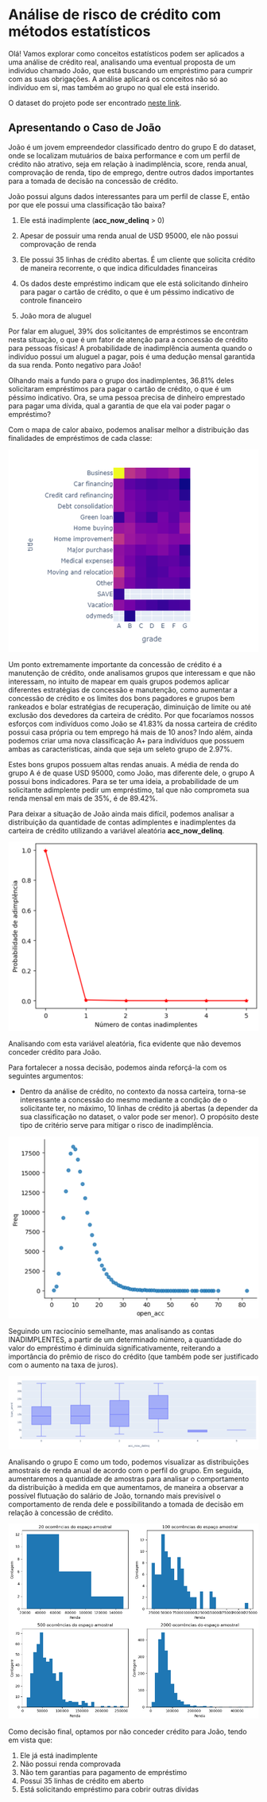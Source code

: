# Análise de risco de crédito com métodos estatísticos

Olá! Vamos explorar como conceitos estatísticos podem ser aplicados a uma análise de crédito real, analisando uma eventual proposta de um indivíduo chamado João, que está buscando um empréstimo para cumprir com as suas obrigações. A análise aplicará os conceitos não só ao indivíduo em si, mas também ao grupo no qual ele está inserido.

O dataset do projeto pode ser encontrado [neste link](https://www.kaggle.com/datasets/hetvigandhi03/loan-risk-analysis-dataset-real-world-data/discussion?sort=hotness).

## Apresentando o Caso de João

João é um jovem empreendedor classificado dentro do grupo E do dataset, onde se localizam mutuários de baixa performance e com um perfil de crédito não atrativo, seja em relação à inadimplência, score, renda anual, comprovação de renda, tipo de emprego, dentre outros dados importantes para a tomada de decisão na concessão de crédito.

João possui alguns dados interessantes para um perfil de classe E, então por que ele possui uma classificação tão baixa?

1) Ele está inadimplente (**acc_now_delinq** > 0)

2) Apesar de possuir uma renda anual de USD 95000, ele não possui comprovação de renda
3) Ele possui 35 linhas de crédito abertas. É um cliente que solicita crédito de maneira recorrente, o que indica dificuldades financeiras
4) Os dados deste empréstimo indicam que ele está solicitando dinheiro para pagar o cartão de crédito, o que é um péssimo indicativo de controle financeiro
5) João mora de aluguel

Por falar em aluguel, 39% dos solicitantes de empréstimos se encontram nesta situação, o que é um fator de atenção para a concessão de crédito para pessoas físicas! A probabilidade de inadimplência aumenta quando o indivíduo possui um aluguel a pagar, pois é uma dedução mensal garantida da sua renda. Ponto negativo para João! 

Olhando mais a fundo para o grupo dos inadimplentes, 36.81% deles solicitaram empréstimos para pagar o cartão de crédito, o que é um péssimo indicativo. Ora, se uma pessoa precisa de dinheiro emprestado para pagar uma dívida, qual a garantia de que ela vai poder pagar o empréstimo?

Com o mapa de calor abaixo, podemos analisar melhor a distribuição das finalidades de empréstimos de cada classe:

![heatmap](images/heatmap.png)

Um ponto extremamente importante da concessão de crédito é a manutenção de crédito, onde analisamos grupos que interessam e que não interessam, no intuito de mapear em quais grupos podemos aplicar diferentes estratégias de concessão e manutenção, como aumentar a concessão de crédito e os limites dos bons pagadores e grupos bem rankeados e bolar estratégias de recuperação, diminuição de limite ou até exclusão dos devedores da carteira de crédito. Por que focaríamos nossos esforços com indivíduos como João se 41.83% da nossa carteira de crédito possui casa própria ou tem emprego há mais de 10 anos? Indo além, ainda podemos criar uma nova classificação A+ para indivíduos que possuem ambas as características, ainda que seja um seleto grupo de 2.97%.

Estes bons grupos possuem altas rendas anuais. A média de renda do grupo A é de quase USD 95000, como João, mas diferente dele, o grupo A possui bons indicadores. Para se ter uma ideia, a probabilidade de um solicitante adimplente pedir um empréstimo, tal que não comprometa sua renda mensal em mais de 35%, é de 89.42%.

Para deixar a situação de João ainda mais difícil, podemos analisar a distribuição da quantidade de contas adimplentes e inadimplentes da carteira de crédito utilizando a variável aleatória **acc_now_delinq**.

![heatmap](images/inadprob.png)

Analisando com esta variável aleatória, fica evidente que não devemos conceder crédito para João.

Para fortalecer a nossa decisão, podemos ainda reforçá-la com os seguintes argumentos:

 - Dentro da análise de crédito, no contexto da nossa carteira, torna-se interessante a concessão do mesmo mediante a condição de o solicitante ter, no máximo, 10 linhas de crédito já abertas (a depender da sua classificação no dataset, o valor pode ser menor). O propósito deste tipo de critério serve para mitigar o risco de inadimplência.

 ![heatmap](images/risco10contas.png)

 Seguindo um raciocínio semelhante, mas analisando as contas INADIMPLENTES, a partir de um determinado número, a quantidade do valor do empréstimo é diminuída significativamente, reiterando a importância do prêmio de risco do crédito (que também pode ser justificado com o aumento na taxa de juros).

![heatmap](images/contas_atraso_qtd_emp.png)

Analisando o grupo E como um todo, podemos visualizar as distribuições amostrais de renda anual de acordo com o perfil do grupo. Em seguida, aumentaremos a quantidade de amostras para analisar o comportamento da distribuição à medida em que aumentamos, de maneira a observar a possível flutuação do salário de João, tornando mais previsível o comportamento de renda dele e possibilitando a tomada de decisão em relação à concessão de crédito.

![heatmap](images/tlc.png)

Como decisão final, optamos por não conceder crédito para João, tendo em vista que:

1) Ele já está inadimplente
2) Não possui renda comprovada
3) Não tem garantias para pagamento de empréstimo
4) Possui 35 linhas de crédito em aberto
5) Está solicitando empréstimo para cobrir outras dívidas


